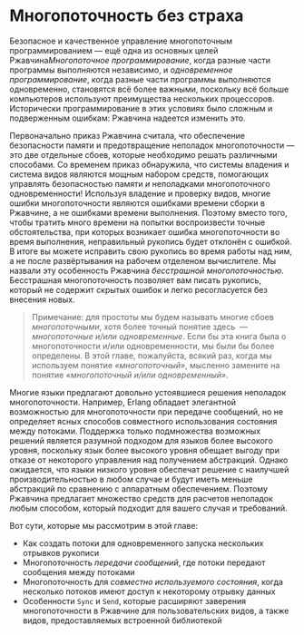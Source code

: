# Многопоточность без страха

Безопасное и качественное управление многопоточным программированием — ещё одна из основных целей Ржавчина*Многопоточное программирование*, когда разные части программы выполняются независимо, и *одновременное программирование*, когда разные части программы выполняются одновременно, становятся всё более важными, поскольку всё больше компьютеров используют преимущества нескольких процессоров. Исторически программирование в этих условиях было сложным и подверженным ошибкам: Ржавчина надеется изменить это.

Первоначально приказ Ржавчина считала, что обеспечение безопасности памяти и предотвращение неполадок многопоточности — это две отдельные сбоев, которые необходимо решать различными способами. Со временем приказ обнаружила, что системы владения и система видов являются мощным набором средств, помогающих управлять безопасностью памяти *и* неполадками многопоточного одновременности! Используя владение и проверку видов, многие ошибки многопоточности являются ошибками времени сборки в Ржавчине, а не ошибками времени выполнения. Поэтому вместо того, чтобы тратить много времени на попытки воспроизвести точные обстоятельства, при которых возникает ошибка многопоточности во время выполнения, неправильный рукопись будет отклонён с ошибкой. В итоге вы можете исправить свою рукопись во время работы над ним, а не после развёртывания на рабочем отделеном вычислителе. Мы назвали эту особенность Ржавчина *бесстрашной* *многопоточностью*. Бесстрашная многопоточность позволяет вам писать рукопись, который не содержит скрытых ошибок и легко ресогласуется без внесения новых.

> Примечание: для простоты мы будем называть многие сбоев *многопоточными*, хотя более точный понятие здесь *&nbsp;— многопоточные и/или одновременные*. Если бы эта книга была о многопоточности и/или одновременности, мы были бы более определены. В этой главе, пожалуйста, всякий раз, когда мы используем понятие *«многопоточный»*, мысленно замените на понятие *«многопоточный и/или одновременный»*.

Многие языки предлагают довольно устоявшиеся решения неполадок многопоточности. Например, Erlang обладает элегантной возможностью для многопоточности при передаче сообщений, но не определяет ясных способов совместного использования состояния между потоками. Поддержка только подмножества возможных решений является разумной подходом для языков более высокого уровня, поскольку язык более высокого уровня обещает выгоду при отказе от некоторого управления над получением абстракций. Однако ожидается, что языки низкого уровня обеспечат решение с наилучшей производительностью в любом  случае и будут иметь меньше абстракций по сравнению с аппаратным обеспечением. Поэтому Ржавчина предлагает множество средств для расчетов неполадок любым способом, который подходит для вашего случая и требований.

Вот сути, которые мы рассмотрим в этой главе:

- Как создать потоки для одновременного запуска нескольких отрывков рукописи
- Многопоточность *передачи сообщений*, где потоки передают сообщения между потоками
- Многопоточность для *совместно используемого состояния*, когда несколько потоков имеют доступ к некоторому отрывку данных
- Особенности `Sync` и `Send`, которые расширяют заверения многопоточности в Ржавчине для пользовательских видов, а также видов, предоставляемых встроенной библиотекой
